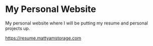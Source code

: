 # My Personal Website

My personal website where I will be putting my resume and personal projects up.

https://resume.mattyamstorage.com

